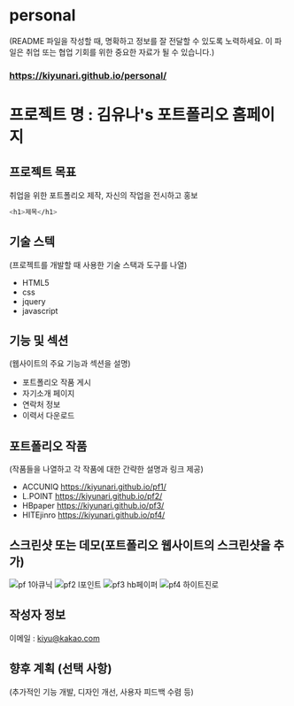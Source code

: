 # personal
(README 파일을 작성할 때, 명확하고 정보를 잘 전달할 수 있도록 노력하세요. 이 파일은 취업 또는 협업 기회를 위한 중요한 자료가 될 수 있습니다.)
### https://kiyunari.github.io/personal/
# 프로젝트 명 : 김유나's 포트폴리오 홈페이지

## 프로젝트 목표
취업을 위한 포트폴리오 제작, 자신의 작업을 전시하고 홍보
```bash
<h1>제목</h1>
```
## 기술 스텍
(프로젝트를 개발할 때 사용한 기술 스택과 도구를 나열)
- HTML5
- css
- jquery
- javascript

## 기능 및 섹션
(웹사이트의 주요 기능과 섹션을 설명)

- 포트폴리오 작품 게시
- 자기소개 페이지
- 연락처 정보
- 이력서 다운로드 

## 포트폴리오 작품
(작품들을 나열하고 각 작품에 대한 간략한 설명과 링크 제공)
- ACCUNIQ https://kiyunari.github.io/pf1/
- L.POINT https://kiyunari.github.io/pf2/
- HBpaper https://kiyunari.github.io/pf3/
- HITEjinro https://kiyunari.github.io/pf4/
## 스크린샷 또는 데모(포트폴리오 웹사이트의 스크린샷을 추가)
![pf 1아큐닉](https://github.com/kiyunari/personal/assets/150096237/e03b7d46-71ba-4f3c-8c03-d55ab9faafee)
![pf2 l포인트](https://github.com/kiyunari/personal/assets/150096237/fc8c9428-c889-4335-b11e-c6ce3fbff53e)
![pf3 hb페이퍼](https://github.com/kiyunari/personal/assets/150096237/faf5927c-51f3-44f2-85b1-26f28ea1b308)
![pf4 하이트진로](https://github.com/kiyunari/personal/assets/150096237/22471d83-1d7a-4dd8-b442-62151ec22efc)


## 작성자 정보
이메일 : kiyu@kakao.com

## 향후 계획 (선택 사항)
(추가적인 기능 개발, 디자인 개선, 사용자 피드백 수렴 등)
